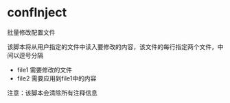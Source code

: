 # confInject

批量修改配置文件

该脚本将从用户指定的文件中读入要修改的内容，该文件的每行指定两个文件，中间以逗号分隔
- file1 需要修改的文件
- file2 需要应用到file1中的内容

注意：该脚本会清除所有注释信息
